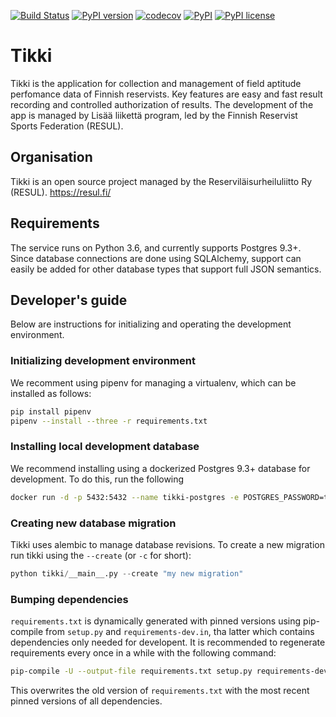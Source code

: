 [![Build Status](https://travis-ci.com/tikki-fi/tikki.svg?branch=master)](https://travis-ci.com/tikki-fi/tikki)
[![PyPI version](https://img.shields.io/pypi/v/tikki.svg)](https://badge.fury.io/py/tikki)
[![codecov](https://codecov.io/gh/tikki-fi/tikki/branch/master/graph/badge.svg)](https://codecov.io/gh/tikki-fi/tikki)
[![PyPI](https://img.shields.io/pypi/pyversions/tikki.svg)](https://www.python.org/downloads/)
[![PyPI license](https://img.shields.io/pypi/l/tikki.svg)](https://opensource.org/licenses/MIT)

# Tikki #

Tikki is the application for collection and management of field aptitude 
perfomance data of Finnish reservists. Key features are easy and fast result 
recording and controlled authorization of results. The development of the 
app is managed by Lisää liikettä program, led by the Finnish Reservist 
Sports Federation (RESUL).

## Organisation ##

Tikki is an open source project managed by the Reserviläisurheiluliitto Ry
(RESUL). https://resul.fi/

## Requirements ##

The service runs on Python 3.6, and currently supports Postgres 9.3+. Since database
connections are done using SQLAlchemy, support can easily be added for other database
types that support full JSON semantics.

## Developer's guide ##

Below are instructions for initializing and operating the development environment.

### Initializing development environment ###

We recomment using pipenv for managing a virtualenv, which can be installed as follows:

```bash
pip install pipenv
pipenv --install --three -r requirements.txt
```

### Installing local development database ###

We recommend installing using a dockerized Postgres 9.3+ database for development.
To do this, run the following

```bash
docker run -d -p 5432:5432 --name tikki-postgres -e POSTGRES_PASSWORD=tikkipwd postgres
```

### Creating new database migration ###

Tikki uses alembic to manage database revisions. To create a new migration run tikki
using the `--create` (or `-c` for short):

```python
python tikki/__main__.py --create "my new migration"
```

### Bumping dependencies ###

`requirements.txt` is dynamically generated with pinned versions using pip-compile from 
`setup.py` and `requirements-dev.in`, tha latter which contains dependencies only needed 
for developent. It is recommended to regenerate requirements every once in a while with
the following command:

```bash
pip-compile -U --output-file requirements.txt setup.py requirements-dev.in
```

This overwrites the old version of `requirements.txt` with the most recent pinned
versions of all dependencies.
